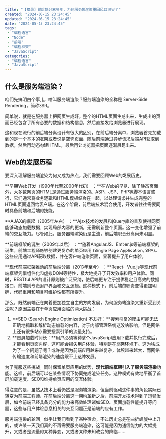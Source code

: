 ```yaml
---
title: "【摘录】前后端分离多年，为何服务端渲染重回风口浪尖？"
created: "2024-05-15 23:24:45"
updated: "2024-05-15 23:24:45"
date: "2024-05-15 23:24:45"
tags: 
 - "编程语言"
 - "Node"
 - "前端"
 - "编程框架"
 - "JavaScript"
categories: 
 - "编程语言"
 - "JavaScript"
---
```


## 什么是服务端渲染？

咱们先搞明白个事儿，啥叫服务端渲染？服务端渲染的全称是 Server-Side Rendering，简称SSR。

简单说，就是在服务器上把网页生成好，整个的HTML页面生成出来，生成出的页面已经包含了所有必要的数据和结构信息，然后直接发给浏览器进行展现。

这和现在流行的前后端分离设计有很大的区别，在前后端分离中，浏览器首先加载到的是一个基本的框架或者说是空壳页面，随后前端通过异步请求后端API获取到数据，然后再动态构建HTML，最后再让浏览器把页面逐渐展现出来。

## Web的发展历程

要深入理解服务端渲染为何又成为热点，我们需要回顾Web的发展历史。

**早期Web开发（1990年代至2000年代初） ：**在Web的早期，除了静态页面外，大多数网页的HTML是通过服务端渲染的。ASP、JSP、PHP等脚本语言盛行，它们通常将业务逻辑和HTML模板结合在一起，以处理请求并生成完整的HTML页面返回给客户端。在这个阶段，前后端技术混合使用，开发者往往需要同时具备前端和后端的技能。

**AJAX的崛起（2005年左右） ：**Ajax技术的发展和jQuery库的普及使得网页能够动态加载数据，实现局部内容的更新，无需刷新整个页面。这一变化增强了前端的交互能力。尽管如此，服务器端渲染仍是主流，前后端职责分离尚未明显。

**前端框架的诞生（2009年以后） ：**随着AngularJS、Ember.js等前端框架的诞生，前端工程师能够创建更复杂的单页应用 (Single Page Application, SPA)。这些应用通过API获取数据，并在客户端渲染页面，显著提升了用户体验。

**现代前端框架推动的前后端分离（2013年至今） ：**React、Vue.js等现代前端框架凭借组件化和虚拟DOM等特性，极大地提升了开发效率和用户体验。同时，RESTful API的设计原则被广泛采纳，使后端更专注于提供稳定且高效的数据接口，前端则专责用户界面和交互逻辑。这种模式下，前后端的职责变得更加明确，代码重用和项目可维护性都有所提升。

那么，既然前端正在向着更加独立自主的方向发展，为何服务端渲染又重新受到关注呢？原因主要在于单页应用面临的两大挑战：

1. **SEO (Search Engine Optimization) 不友好：**搜索引擎的爬虫可能无法正确地抓取和解析动态加载的内容，对于内部管理系统这没啥影响，但是网络上还有很多站点需要搜索引擎的流量支持。
2. **首屏加载时间长：**用户必须等待整个JavaScript应用下载并执行完成后，才能看到页面内容，这可能会损失用户体验，特别是在弱网环境下。这为啥成为了一个问题了呢？或许是因为前端应用越来越复杂，体积越来越大，而网络传输速度和前端渲染的速度跟不上这种发展。

为了克服这些挑战，同时保留单页应用的优势，**现代前端框架引入了服务端渲染**功能。这样，前后端可以在某些情况下协同完成渲染任务。这种模式有效地平衡了首屏加载速度、SEO和维持单页应用的交互体验。

得注意的是，虽然从技术上看仍然是服务端渲染，但当前驱动这件事的角色实际已转变为前端工程师。在前后端分离这一架构革新之后，前端开发技术得到了迅猛发展，如今前端已经具备充分的能力来高效处理诸如SEO、页面加载性能提升等问题，这些与用户体验息息相关的交互问题正是前端的应有工作。

服务端渲染的轮回，似乎让我们看到了某种宿命，不过历史总是在曲折螺旋中上升的，或许某一天我们真的不再需要服务端渲染，这可能是因为通信能力的大幅提升，又或者是流量的某种异变，又或者某种未知改变的降临......